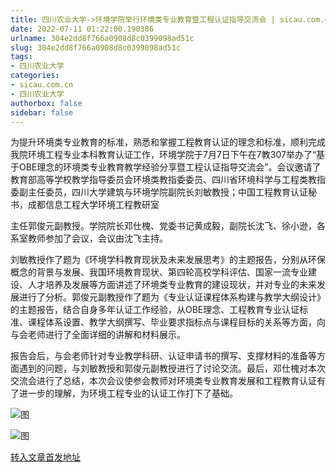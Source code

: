 ```yaml
---
title: 四川农业大学->环境学院举行环境类专业教育暨工程认证指导交流会 | sicau.com.cn
date: 2022-07-11 01:22:00.190386
urlname: 304e2dd8f766a0908d8c0399098ad51c
slug: 304e2dd8f766a0908d8c0399098ad51c
tags: 
- 四川农业大学
categories:
- sicau.com.cn
- 四川农业大学
authorbox: false
sidebar: false
---
```

为提升环境类专业教育的标准，熟悉和掌握工程教育认证的理念和标准，顺利完成我院环境工程专业本科教育认证工作，环境学院于7月7日下午在7教307举办了“基于OBE理念的环境类专业教育教学经验分享暨工程认证指导交流会”。会议邀请了教育部高等学校教学指导委员会环境类教指委委员、四川省环境科学与工程类教指委副主任委员，四川大学建筑与环境学院副院长刘敏教授；中国工程教育认证秘书，成都信息工程大学环境工程教研室
<!--more-->
主任郭俊元副教授。学院院长邓仕槐、党委书记黄成毅，副院长沈飞、徐小逊，各系室教师参加了会议，会议由沈飞主持。

刘敏教授作了题为《环境学科教育现状及未来发展思考》的主题报告，分别从环保概念的背景与发展、我国环境教育现状、第四轮高校学科评估、国家一流专业建设、人才培养及发展等方面讲述了环境类专业教育的建设现状，并对专业的未来发展进行了分析。郭俊元副教授作了题为《专业认证课程体系构建与教学大纲设计》的主题报告，结合自身多年认证工作经验，从OBE理念、工程教育专业认证标准、课程体系设置、教学大纲撰写、毕业要求指标点与课程目标的关系等方面，向与会老师进行了全面详细的讲解和材料展示。

报告会后，与会老师针对专业教学科研、认证申请书的撰写、支撑材料的准备等方面遇到的问题，与刘敏教授和郭俊元副教授进行了讨论交流。最后，邓仕槐对本次交流会进行了总结，本次会议使参会教师对环境类专业教育发展和工程教育认证有了进一步的理解，为环境工程专业的认证工作打下了基础。

![图](https://news.sicau.edu.cn/__local/A/E2/E1/694482CB9AEDECF21C745EB100C_EB02808C_F0A82.png)

![图](https://news.sicau.edu.cn/__local/A/91/83/1483016747145862EC449720D63_8E2B216B_15160.png)

[转入文章首发地址](https://news.sicau.edu.cn/info/1078/68774.htm)